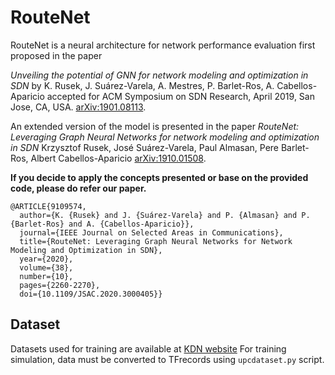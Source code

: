 # RouteNet

RouteNet is a neural architecture for network performance evaluation first proposed in the paper 

*Unveiling the potential of GNN for network modeling and optimization in SDN* by K. Rusek, J. Suárez-Varela, A. Mestres, P. Barlet-Ros, A. Cabellos-Aparicio accepted for ACM Symposium on SDN Research, April 2019, San Jose, CA, USA. [arXiv:1901.08113](https://arxiv.org/abs/1901.08113). 

An extended version of the model is presented in the paper *RouteNet: Leveraging Graph Neural Networks for network modeling and optimization in SDN*
Krzysztof Rusek, José Suárez-Varela, Paul Almasan, Pere Barlet-Ros, Albert Cabellos-Aparicio [arXiv:1910.01508](https://arxiv.org/abs/1910.01508). 

**If you decide to apply the concepts presented or base on the provided code, please do refer our paper.**

```
@ARTICLE{9109574,
  author={K. {Rusek} and J. {Suárez-Varela} and P. {Almasan} and P. {Barlet-Ros} and A. {Cabellos-Aparicio}},
  journal={IEEE Journal on Selected Areas in Communications}, 
  title={RouteNet: Leveraging Graph Neural Networks for Network Modeling and Optimization in SDN}, 
  year={2020},
  volume={38},
  number={10},
  pages={2260-2270},
  doi={10.1109/JSAC.2020.3000405}}

```

## Dataset
Datasets used for training are available at [KDN website](https://github.com/knowledgedefinednetworking/NetworkModelingDatasets/tree/master/datasets_v1)
For training simulation, data must be converted to TFrecords using `upcdataset.py` script. 
